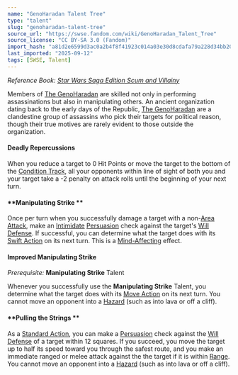 ```yaml
---
name: "GenoHaradan Talent Tree"
type: "talent"
slug: "genoharadan-talent-tree"
source_url: "https://swse.fandom.com/wiki/GenoHaradan_Talent_Tree"
source_license: "CC BY-SA 3.0 (Fandom)"
import_hash: "a81d2e6599d3ac0a2b4f8f41923c014a03e30d8cdafa79a228d34bb2060b259c"
last_imported: "2025-09-12"
tags: [SWSE, Talent]
---
```

*Reference Book: [Star Wars Saga Edition Scum and Villainy](https://swse.fandom.com/wiki/Star_Wars_Saga_Edition_Scum_and_Villainy)*

Members of [The GenoHaradan](https://swse.fandom.com/wiki/The_GenoHaradan) are skilled not only in performing assassinations but also in manipulating others. An ancient organization dating back to the early days of the Republic, [The GenoHaradan](https://swse.fandom.com/wiki/The_GenoHaradan) are a clandestine group of assassins who pick their targets for political reason, though their true motives are rarely evident to those outside the organization.

#### **Deadly Repercussions**
When you reduce a target to 0 Hit Points or move the target to the bottom of the [Condition Track](https://swse.fandom.com/wiki/Condition_Track), all your opponents within line of sight of both you and your target take a -2 penalty on attack rolls until the beginning of your next turn.

#### **Manipulating Strike **
Once per turn when you successfully damage a target with a non-[Area Attack](https://swse.fandom.com/wiki/Area_Attack), make an [Intimidate](https://swse.fandom.com/wiki/Intimidate) [Persuasion](https://swse.fandom.com/wiki/Persuasion) check against the target's [Will Defense](https://swse.fandom.com/wiki/Will_Defense). If successful, you can determine what the target does with its [Swift Action](https://swse.fandom.com/wiki/Swift_Action) on its next turn. This is a [Mind-Affecting](https://swse.fandom.com/wiki/Mind-Affecting) effect.

#### **Improved Manipulating Strike**
*Prerequisite:* **Manipulating Strike** Talent

Whenever you successfully use the **Manipulating Strike** Talent, you determine what the target does with its [Move Action](https://swse.fandom.com/wiki/Move_Action) on its next turn. You cannot move an opponent into a [Hazard](https://swse.fandom.com/wiki/Hazard) (such as into lava or off a cliff).

#### **Pulling the Strings **
As a [Standard Action](https://swse.fandom.com/wiki/Standard_Action), you can make a [Persuasion](https://swse.fandom.com/wiki/Persuasion) check against the [Will Defense](https://swse.fandom.com/wiki/Will_Defense) of a target within 12 squares. If you succeed, you move the target up to half its speed toward you through the safest route, and you make an immediate ranged or melee attack against the the target if it is within [Range](https://swse.fandom.com/wiki/Range). You cannot move an opponent into a [Hazard](https://swse.fandom.com/wiki/Hazard) (such as into lava or off a cliff).